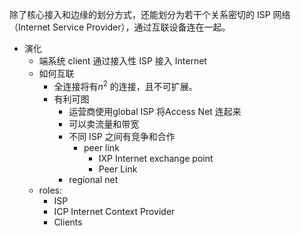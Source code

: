 除了核心接入和边缘的划分方式，还能划分为若干个关系密切的 ISP 网络 （Internet Service Provider），通过互联设备连在一起。

- 演化
	- 端系统 client 通过接入性 ISP 接入 Internet
	- 如何互联
		- 全连接将有$n^2$ 的连接，且不可扩展。
		- 有利可图
			- 运营商使用global ISP 将Access Net 连起来
			- 可以卖流量和带宽
			- 不同 ISP 之间有竞争和合作
				- peer link
					- IXP Internet exchange point
					- Peer Link
			- regional net
	- roles:
		- ISP
		- ICP Internet Context Provider
		- Clients